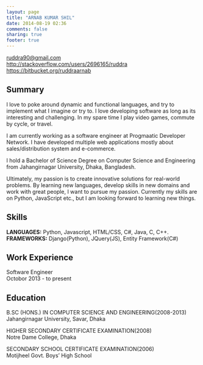 ```yaml
---
layout: page
title: "ARNAB KUMAR SHIL"
date: 2014-08-19 02:36
comments: false
sharing: true
footer: true
---
```

ruddra90@gmail.com <br/>
http://stackoverflow.com/users/2696165/ruddra <br/>
https://bitbucket.org/ruddraarnab<br/>

<h2>Summary</h2>

I love to poke around dynamic and functional languages, and try to implement what I imagine or try to. I love developing software as long as its interesting and challenging. In my spare time I play video games, commute by cycle, or travel.

I am currently working as a software engineer at Progmaatic Developer Network. I have developed multiple web applications mostly about sales/distribution system and e-commerce.

I hold a Bachelor of Science Degree on Computer Science and Engineering from Jahangirnagar University, Dhaka, Bangladesh.

Ultimately, my passion is to create innovative solutions for real-world problems. By learning new languages, develop skills in new domains and work with great people, I want to pursue my passion. Currently my skills are on Python, JavaScript etc., but I am looking forward to learning new things.


<h2>Skills</h2>

<b>LANGUAGES:</b> Python, Javascript, HTML/CSS, C#, Java, C, C++.<br/>
<b>FRAMEWORKS:</b> Django(Python), JQuery(JS), Entity Framework(C#)<br/>


<h2> Work Experience </h2>

Software Engineer<br/>
Octobor 2013 - to present

<h2> Education </h2>

B.SC (HONS.) IN COMPUTER SCIENCE AND ENGINEERING(2008-2013)<br/>
Jahangirnagar University, Savar, Dhaka<br/>

HIGHER SECONDARY CERTIFICATE EXAMINATION(2008)<br/>
Notre Dame College, Dhaka<br/>

SECONDARY SCHOOL CERTIFICATE EXAMINATION(2006)<br/>
Motijheel Govt. Boys’ High School<br/>